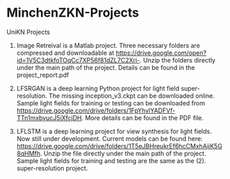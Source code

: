 # MinchenZKN-Projects
UniKN Projects

1. Image Retreival is a Matlab project. Three necessary folders are compressed and downloadable at https://drive.google.com/open?id=1V5C3dtkfoTOqCc7XP56f81dZL7C2Xri-. Unzip the folders directly under the main path of the project.
   Details can be found in the project_report.pdf
   
2. LFSRGAN is a deep learning Python project for light field super-resolution. The missing inception_v3.ckpt can be downloaded online. Sample light fields for training or testing can be downloaded from https://drive.google.com/drive/folders/1FpYhvlYADFVf-TTn1mxbyucJ5iXfcjDH. More details can be found in the PDF file.


3. LFLSTM is a deep learning project for view synthesis for light fields. Now still under development. Current models can be found here: https://drive.google.com/drive/folders/1T5eJBHreukrEf6hcCMxhAijK5G8qHMfh. Unzip the file directly under the main path of the project. Sample light fields for training and testing are the same as the (2). super-resolution project.

